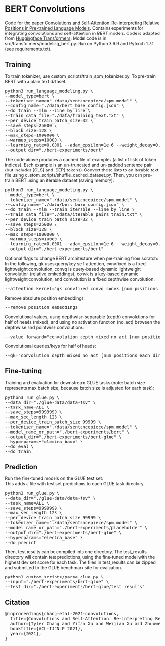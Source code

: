 # BERT Convolutions
Code for the paper [Convolutions and Self-Attention: Re-interpreting Relative Positions in Pre-trained Language Models](https://arxiv.org/abs/2106.05505).
Contains experiments for integrating convolutions and self-attention in BERT models.
Code is adapted from [Huggingface Transformers](https://github.com/huggingface/transformers).
Model code is in src/transformers/modeling_bert.py.
Run on Python 3.6.9 and Pytorch 1.7.1 (see requirements.txt).

## Training
To train tokenizer, use custom_scripts/train_spm_tokenizer.py.
To pre-train BERT with a plain text dataset:
<pre>
python3 run_language_modeling.py \
--model_type=bert \
--tokenizer_name="./data/sentencepiece/spm.model" \
--config_name="./data/bert_base_config.json" \
--do_train --mlm --line_by_line \
--train_data_file="./data/training_text.txt" \
--per_device_train_batch_size=32 \
--save_steps=25000 \
--block_size=128 \
--max_steps=1000000 \
--warmup_steps=10000 \
--learning_rate=0.0001 --adam_epsilon=1e-6 --weight_decay=0.01 \
--output_dir="./bert-experiments/bert"
</pre>

The code above produces a cached file of examples (a list of lists of token indices).
Each example is an un-truncated and un-padded sentence pair (but includes \[CLS\] and \[SEP\] tokens).
Convert these lists to an iterable text file using custom_scripts/shuffle_cached_dataset.py.
Then, you can pre-train BERT using an iterable dataset (saving memory):
<pre>
python3 run_language_modeling.py \
--model_type=bert \
--tokenizer_name="./data/sentencepiece/spm.model" \
--config_name="./data/bert_base_config.json" \
--do_train --mlm --train_iterable --line_by_line \
--train_data_file="./data/iterable_pairs_train.txt" \
--per_device_train_batch_size=32 \
--save_steps=25000 \
--block_size=128 \
--max_steps=1000000 \
--warmup_steps=10000 \
--learning_rate=0.0001 --adam_epsilon=1e-6 --weight_decay=0.01 \
--output_dir="./bert-experiments/bert"
</pre>

Optional flags to change BERT architecture when pre-training from scratch:<br/>
In the following, qk uses query/key self-attention, convfixed is a fixed lightweight convolution, convq is query-based dynamic lightweight convolution (relative embeddings), convk is a key-based dynamic lightweight convolution, and convolution is a fixed depthwise convolution.
<pre>--attention_kernel="qk_convfixed_convq_convk [num_positions_each_dir]"</pre>
Remove absolute position embeddings:
<pre>--remove_position_embeddings</pre>
Convolutional values, using depthwise-separable (depth) convolutions for half of heads (mixed), and using no activation function (no_act) between the depthwise and pointwise convolutions:
<pre>--value_forward="convolution_depth_mixed_no_act [num_positions_each_dir] [num_convolution_groups]"</pre>
Convolutional queries/keys for half of heads:
<pre>--qk="convolution_depth_mixed_no_act [num_positions_each_dir] [num_convolution_groups]"</pre>

## Fine-tuning
Training and evaluation for downstream GLUE tasks (note: batch size represents max batch size, because batch size is adjusted for each task):
<pre>
python3 run_glue.py \
--data_dir="./glue-data/data-tsv" \
--task_name=ALL \
--save_steps=9999999 \
--max_seq_length 128 \
--per_device_train_batch_size 99999 \
--tokenizer_name="./data/sentencepiece/spm.model" \
--model_name_or_path="./bert-experiments/bert" \
--output_dir="./bert-experiments/bert-glue" \
--hyperparams="electra_base" \
--do_eval \
--do_train
</pre>

## Prediction
Run the fine-tuned models on the GLUE test set:<br/>
This adds a file with test set predictions to each GLUE task directory.
<pre>
python3 run_glue.py \
--data_dir="./glue-data/data-tsv" \
--task_name=ALL \
--save_steps=9999999 \
--max_seq_length 128 \
--per_device_train_batch_size 99999 \
--tokenizer_name="./data/sentencepiece/spm.model" \
--model_name_or_path="./bert-experiments/placeholder" \
--output_dir="./bert-experiments/bert-glue" \
--hyperparams="electra_base" \
--do_predict
</pre>
Then, test results can be compiled into one directory.
The test_results directory will contain test predictions, using the fine-tuned model with the highest dev set score for each task.
The files in test_results can be zipped and submitted to the GLUE benchmark site for evaluation.
<pre>
python3 custom_scripts/parse_glue.py \
--input="./bert-experiments/bert-glue" \
--test_dir="./bert-experiments/bert-glue/test_results"
</pre>

## Citation
<pre>
@inproceedings{chang-etal-2021-convolutions,
  title={Convolutions and Self-Attention: Re-interpreting Relative Positions in Pre-trained Language Models},
  author={Tyler Chang and Yifan Xu and Weijian Xu and Zhuowen Tu},
  booktitle={ACL-IJCNLP 2021},
  year={2021},
}
</pre>
